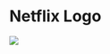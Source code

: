# Netflix Logo

<img src = "https://raw.githubusercontent.com/Nukecraft5419/PythonTurtle/main/src/python_turtle/Netflix_Logo/netlifx-logo.png">

